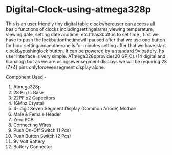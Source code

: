 # Digital-Clock-using-atmega328p
This is an user friendly tiny digital table clockwhereuser can access all basic functions of clocks includingsettingalarms,viewing temperature, viewing date, setting date andtime, etc.Ithas3button to set time , first we have to push the lockbuttonthetimewill paused after that we use one button for hour settingandanotherone is for minutes setting after that we have start clockbypushinglock button. It can be powered by a standard 9v battery. Its user interface is very simple. ATmega328pprovides20 GPIOs (14 digital and 6 analog) but as we are usingsevensegment displays we will be requiring 28 (7*4) pins onlyforsevensegment display alone.

Component Used - 
1. Atmega328p
2. 28 Pin Ic Base
3. 22PF x2 Capecitors
4. 16Mhz Crystal
5. 4- digit Seven Segment Display (Common Anode) Module
6. Male & Female Header
7. Zero PCB
8. Connecting Wires
9. Push On-Off Switch (1 Pcs)
10. Push Button Switch (2 Pcs)
11. 9v Volt Battery
12. Battery Connector
